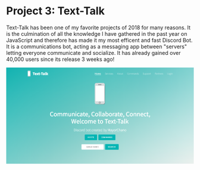 <!-- TITLE: Text Talk -->
<!-- SUBTITLE: 2nd Discord Bot -->

# Project 3: Text-Talk
Text-Talk has been one of my favorite projects of 2018 for many reasons. It is the culmination of all the knowledge I have gathered in the past year on JavaScript and therefore has made it my most efficent and fast Discord Bot. It is a communications bot, acting as a messaging app between "servers" letting everyone communicate and socialize. It has already gained over 40,000 users since its release 3 weeks ago!

![Pgmpbez](/uploads/pgmpbez.png "Pgmpbez")